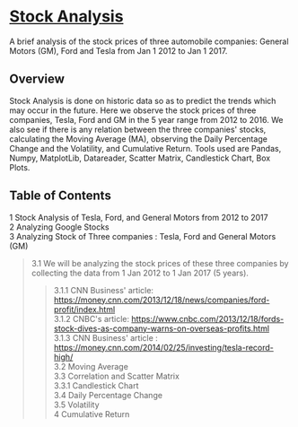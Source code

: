 # <u>Stock Analysis</u>
A brief analysis of the stock prices of three automobile companies: General Motors (GM), Ford and Tesla from Jan 1 2012 to Jan 1 2017. 

## Overview
Stock Analysis is done on historic data so as to predict the trends which may occur in the future. Here we observe the stock prices of three companies, Tesla, Ford and GM in the 5 year range from 2012 to 2016. We also see if there is any relation between the three companies' stocks, calculating the Moving Average (MA), observing the Daily Percentage Change and the Volatility, and Cumulative Return. Tools used are Pandas, Numpy, MatplotLib, Datareader, Scatter Matrix, Candlestick Chart, Box Plots.

## Table of Contents
1  Stock Analysis of Tesla, Ford, and General Motors from 2012 to 2017<br>
2  Analyzing Google Stocks<br>
3  Analyzing Stock of Three companies : Tesla, Ford and General Motors (GM)<br>
>3.1  We will be analyzing the stock prices of these three companies by collecting the data from 1 Jan 2012 to 1 Jan 2017 (5 years).<br>
>>3.1.1  CNN Business' article: https://money.cnn.com/2013/12/18/news/companies/ford-profit/index.html<br>
>>3.1.2  CNBC's article: https://www.cnbc.com/2013/12/18/fords-stock-dives-as-company-warns-on-overseas-profits.html<br>
>>3.1.3  CNN Business' article : https://money.cnn.com/2014/02/25/investing/tesla-record-high/<br>
>3.2  Moving Average<br>
>3.3  Correlation and Scatter Matrix<br>
>>3.3.1  Candlestick Chart<br>
>3.4  Daily Percentage Change<br>
>3.5  Volatility<br>
4  Cumulative Return<br>
